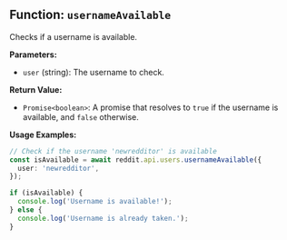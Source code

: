 ## Function: `usernameAvailable`

Checks if a username is available.

**Parameters:**

- `user` (string): The username to check.

**Return Value:**

- `Promise<boolean>`: A promise that resolves to `true` if the username is available, and `false` otherwise.

**Usage Examples:**

```typescript
// Check if the username 'newredditor' is available
const isAvailable = await reddit.api.users.usernameAvailable({
  user: 'newredditor',
});

if (isAvailable) {
  console.log('Username is available!');
} else {
  console.log('Username is already taken.');
}
```
